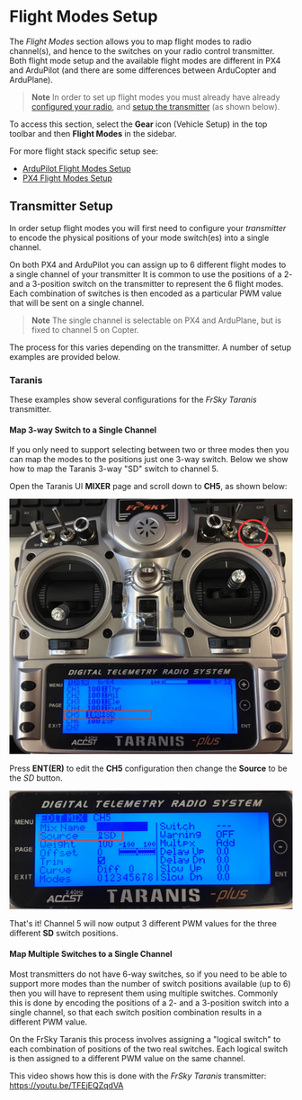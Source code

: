 # Flight Modes Setup

The *Flight Modes* section allows you to map flight modes to radio channel(s), and hence to the switches on your radio control transmitter.
Both flight mode setup and the available flight modes are different in PX4 and ArduPilot (and there are some differences between ArduCopter and ArduPlane).

> **Note** In order to set up flight modes you must already have already [configured your radio](../SetupView/Radio.md), and [setup the transmitter](#transmitter-setup) (as shown below).

To access this section, select the **Gear** icon (Vehicle Setup) in the top toolbar and then **Flight Modes** in the sidebar.

For more flight stack specific setup see:

- [ArduPilot Flight Modes Setup](../SetupView/flight_modes_ardupilot.md)
- [PX4 Flight Modes Setup](../SetupView/flight_modes_px4.md)


## Transmitter Setup

In order setup flight modes you will first need to configure your *transmitter* to encode the physical positions of your mode switch(es) into a single channel.

On both PX4 and ArduPilot you can assign up to 6 different flight modes to a single channel of your transmitter
It is common to use the positions of a 2- and a 3-position switch on the transmitter to represent the 6 flight modes.
Each combination of switches is then encoded as a particular PWM value that will be sent on a single channel. 

> **Note** The single channel is selectable on PX4 and ArduPlane, but is fixed to channel 5 on Copter.

The process for this varies depending on the transmitter.
A number of setup examples are provided below.

### Taranis

These examples show several configurations for the *FrSky Taranis* transmitter.

#### Map 3-way Switch to a Single Channel

If you only need to support selecting between two or three modes then you can map the modes to the positions just one 3-way switch.
Below we show how to map the Taranis 3-way "SD" switch to channel 5.

Open the Taranis UI **MIXER** page and scroll down to **CH5**, as shown below:

![Taranis - Map channel to switch](../../../assets/setup/flight_modes/taranis_single_channel_mode_selection_1.png)

Press **ENT(ER)** to edit the **CH5** configuration then change the **Source** to be the *SD* button.

![Taranis - Configure channel](../../../assets/setup/flight_modes/taranis_single_channel_mode_selection_2.png)

That's it!
Channel 5 will now output 3 different PWM values for the three different **SD** switch positions.


#### Map Multiple Switches to a Single Channel 

Most transmitters do not have 6-way switches, so if you need to be able to support more modes than the number of switch positions available (up to 6) then you will have to represent them using multiple switches.
Commonly this is done by encoding the positions of a 2- and a 3-position switch into a single channel, so that each switch position combination results in a different PWM value.

On the FrSky Taranis this process involves assigning a "logical switch" to each combination of positions of the two real switches.
Each logical switch is then assigned to a different PWM value on the same channel.

This video shows how this is done with the *FrSky Taranis* transmitter: https://youtu.be/TFEjEQZqdVA

<!-- @[youtube](https://youtu.be/BNzeVGD8IZI?t=427) - video showing how to set the QGC side - at about 7mins and 3 secs -->